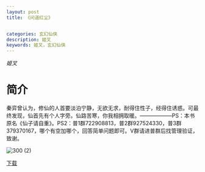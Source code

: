```yaml
---
layout: post
title: 《问道红尘》


categories: 玄幻仙侠
description: 姬叉
keywords: 姬叉，玄幻仙侠
---
```


*姬叉*

# 简介

秦弈曾认为，修仙的人首要淡泊宁静，无欲无求，耐得住性子，经得住诱惑。可最终发现，仙首先有个人字旁。仙路苦寒，你我相拥取暖。——————PS：本书原名《仙子请自重》。PS2：普1群722908813，普2群927524330，普3群379370167，哪个有空加哪个，回答简单问题即可。V群请进普群后找管理验证，致谢。

![300 (2)](https://tva2.sinaimg.cn/large/008dGP0Fgy1gtqgefbdcej308c0b4jrn.jpg)

[下载](http://storage.live.com/items/234A7819031ABA17!544:/《问道红尘(仙子请自重)》（校对版全本）作者：姬叉.txt)
